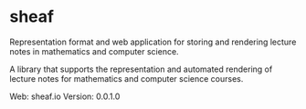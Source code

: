 sheaf
=====

Representation format and web application for storing and rendering lecture notes in mathematics and computer science.

   A library that supports the representation and automated
   rendering of lecture notes for mathematics and computer
   science courses.

   Web:     sheaf.io
   Version: 0.0.1.0
